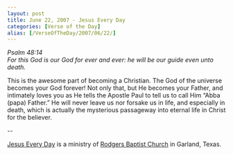 ```yaml
---
layout: post
title: June 22, 2007 - Jesus Every Day
categories: [Verse of the Day]
alias: [/VerseOfTheDay/2007/06/22/]
---
```


_Psalm 48:14  
For this God is our God for ever and ever: he will be our guide
even unto death._

This is the awesome part of becoming a Christian. The God of the
universe becomes your God forever! Not only that, but He becomes your
Father, and intimately loves you as He tells the Apostle Paul to tell
us to call Him &ldquo;Abba (papa) Father.&rdquo; He will never leave
us nor forsake us in life, and especially in death, which is actually
the mysterious passageway into eternal life in Christ for the
believer.

 --

<a href=http://jesuseveryday.net>Jesus Every Day</a> is a ministry of <a href=http://rodgersbaptist.net>Rodgers Baptist Church</a> in Garland, Texas.
